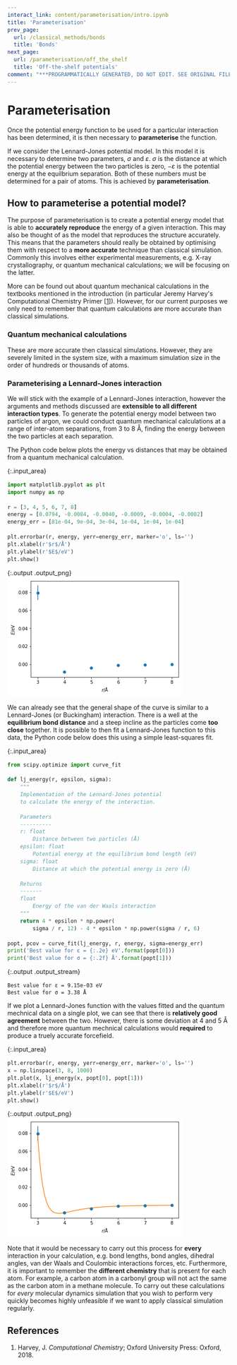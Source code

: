 ```yaml
---
interact_link: content/parameterisation/intro.ipynb
title: 'Parameterisation'
prev_page:
  url: /classical_methods/bonds
  title: 'Bonds'
next_page:
  url: /parameterisation/off_the_shelf
  title: 'Off-the-shelf potentials'
comment: "***PROGRAMMATICALLY GENERATED, DO NOT EDIT. SEE ORIGINAL FILES IN /content***"
---
```


# Parameterisation

Once the potential energy function to be used for a particular interaction has been determined, it is then necessary to **parameterise** the function. 

If we consider the Lennard-Jones potential model.
In this model it is necessary to determine two parameters, $\sigma$ and $\varepsilon$. 
$\sigma$ is the distance at which the potential energy between the two particles is zero, $-\varepsilon$ is the potential energy at the equilbrium separation. 
Both of these numbers must be determined for a pair of atoms. 
This is achieved by **parameterisation**.

## How to parameterise a potential model?

The purpose of parameterisation is to create a potential energy model that is able to **accurately reproduce** the energy of a given interaction. 
This may also be thought of as the model that reproduces the structure accurately. 
This means that the parameters should really be obtained by optimising them with respect to a **more accurate** technique than classical simulation. 
Commonly this involves either experimental measurements, e.g. X-ray crystallography, or quantum mechanical calculations; we will be focusing on the latter. 

More can be found out about quantum mechanical calculations in the textbooks mentioned in the introduction (in particular Jeremy Harvey's Computational Chemistry Primer [[1](#references)]).
However, for our current purposes we only need to remember that quantum calculations are more accurate than classical simulations.

### Quantum mechanical calculations

These are more accurate then classical simulations. However, they are severely limited in the system size, with a maximum simulation size in the order of hundreds or thousands of atoms. 

### Parameterising a Lennard-Jones interaction

We will stick with the example of a Lennard-Jones interaction, however the arguments and methods discussed are **extensible to all different interaction types**. 
To generate the potential energy model between two particles of argon, we could conduct quantum mechanical calculations at a range of inter-atom separations, from 3 to 8 Å, finding the energy between the two particles at each separation.

The Python code below plots the energy vs distances that may be obtained from a quantum mechanical calculation. 



{:.input_area}
```python
import matplotlib.pyplot as plt
import numpy as np

r = [3, 4, 5, 6, 7, 8]
energy = [0.0794, -0.0084, -0.0040, -0.0009, -0.0004, -0.0002]
energy_err = [81e-04, 9e-04, 3e-04, 1e-04, 1e-04, 1e-04]

plt.errorbar(r, energy, yerr=energy_err, marker='o', ls='')
plt.xlabel(r'$r$/Å')
plt.ylabel(r'$E$/eV')
plt.show()
```



{:.output .output_png}
![png](../images/parameterisation/intro_4_0.png)



We can already see that the general shape of the curve is similar to a Lennard-Jones (or Buckingham) interaction.
There is a well at the **equilibrium bond distance** and a steep incline as the particles come **too close** together. 
It is possible to then fit a Lennard-Jones function to this data, the Python code below does this using a simple least-squares fit.



{:.input_area}
```python
from scipy.optimize import curve_fit

def lj_energy(r, epsilon, sigma):
    """
    Implementation of the Lennard-Jones potential 
    to calculate the energy of the interaction.
    
    Parameters
    ----------
    r: float
        Distance between two particles (Å)
    epsilon: float 
        Potential energy at the equilibrium bond length (eV)
    sigma: float 
        Distance at which the potential energy is zero (Å)
    
    Returns
    -------
    float
        Energy of the van der Waals interaction
    """
    return 4 * epsilon * np.power(
        sigma / r, 12) - 4 * epsilon * np.power(sigma / r, 6)

popt, pcov = curve_fit(lj_energy, r, energy, sigma=energy_err)
print('Best value for ε = {:.2e} eV'.format(popt[0]))
print('Best value for σ = {:.2f} Å'.format(popt[1]))
```


{:.output .output_stream}
```
Best value for ε = 9.15e-03 eV
Best value for σ = 3.38 Å

```

If we plot a Lennard-Jones function with the values fitted and the quantum mechnical data on a single plot, we can see that there is **relatively good agreement** between the two. 
However, there is some deviation at 4 and 5 Å and therefore more quantum mechnical calculations would **required** to produce a truely accurate forcefield. 



{:.input_area}
```python
plt.errorbar(r, energy, yerr=energy_err, marker='o', ls='')
x = np.linspace(3, 8, 1000)
plt.plot(x, lj_energy(x, popt[0], popt[1]))
plt.xlabel(r'$r$/Å')
plt.ylabel(r'$E$/eV')
plt.show()
```



{:.output .output_png}
![png](../images/parameterisation/intro_8_0.png)



Note that it would be necessary to carry out this process for **every** interaction in your calculation, e.g. bond lengths, bond angles, dihedral angles, van der Waals and Coulombic interactions forces, etc. 
Furthermore, it is important to remember the **different chemistry** that is present for each atom. 
For example, a carbon atom in a carbonyl group will not act the same as the carbon atom in a methane molecule. 
To carry out these calculations for *every* molecular dynamics simulation that you wish to perform very quickly becomes highly unfeasible if we want to apply classical simulation regularly.

## References

1. Harvey, J. *Computational Chemistry*; Oxford University Press: Oxford, 2018.
